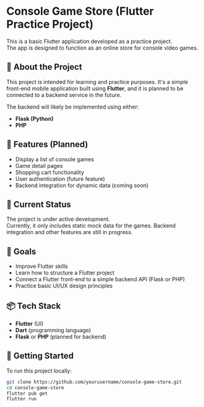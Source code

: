 
# Console Game Store (Flutter Practice Project)

This is a basic Flutter application developed as a practice project.  
The app is designed to function as an online store for console video games.

## 📱 About the Project

This project is intended for learning and practice purposes. It's a simple front-end mobile application built using **Flutter**, and it is planned to be connected to a backend service in the future.

The backend will likely be implemented using either:
- **Flask (Python)**
- **PHP**

## 🧩 Features (Planned)

- Display a list of console games
- Game detail pages
- Shopping cart functionality
- User authentication (future feature)
- Backend integration for dynamic data (coming soon)

## 🚧 Current Status

The project is under active development.  
Currently, it only includes static mock data for the games. Backend integration and other features are still in progress.

## 🎯 Goals

- Improve Flutter skills
- Learn how to structure a Flutter project
- Connect a Flutter front-end to a simple backend API (Flask or PHP)
- Practice basic UI/UX design principles

## 📦 Tech Stack

- **Flutter** (UI)
- **Dart** (programming language)
- **Flask** or **PHP** (planned for backend)

## 🔧 Getting Started

To run this project locally:

```bash
git clone https://github.com/yourusername/console-game-store.git
cd console-game-store
flutter pub get
flutter run
